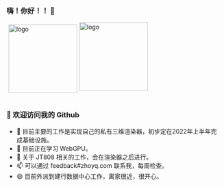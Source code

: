 ### 嗨！你好！！ 👋

<img src="https://github-readme-stats.vercel.app/api?username=zhoyq&show_icons=true&locale=cn" alt="logo" height="160" align="left" style="margin: 5px; margin-bottom: 20px;" />    
<img src="https://github-profile-trophy.vercel.app/?username=zhoyq&theme=flat&column=7&locale=cn" alt="logo" height="160" align="center" style="margin: auto; margin-bottom: 20px;" /> 

### 🎉 欢迎访问我的 Github

- 🔭 目前主要的工作是实现自己的私有三维渲染器，初步定在2022年上半年完成基础设施。
- 🌱 目前正在学习 WebGPU。
- 👯 关于 JT808 相关的工作，会在渲染器之后进行。
- 📫 可以通过 feedback#zhoyq.com 联系我，每周检查。
- 😄 目前外派到建行数据中心工作，离家很近，很开心。

